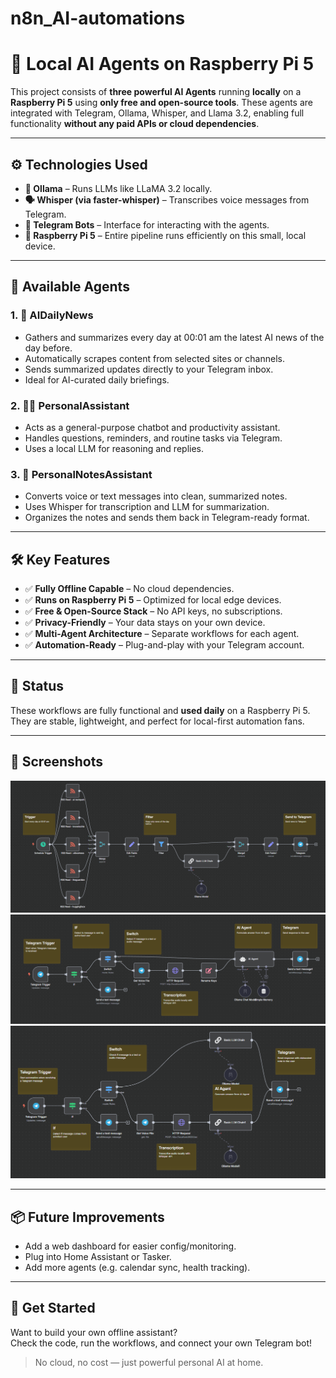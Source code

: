 # n8n_AI-automations
# 🧠 Local AI Agents on Raspberry Pi 5

This project consists of **three powerful AI Agents** running **locally** on a **Raspberry Pi 5** using **only free and open-source tools**. These agents are integrated with Telegram, Ollama, Whisper, and Llama 3.2, enabling full functionality **without any paid APIs or cloud dependencies**.

---

## ⚙️ Technologies Used

- **🧠 Ollama** – Runs LLMs like LLaMA 3.2 locally.
- **🗣️ Whisper (via faster-whisper)** – Transcribes voice messages from Telegram.
- **📱 Telegram Bots** – Interface for interacting with the agents.
- **🐧 Raspberry Pi 5** – Entire pipeline runs efficiently on this small, local device.

---

## 🤖 Available Agents

### 1. 📰 AIDailyNews
- Gathers and summarizes every day at 00:01 am the latest AI news of the day before.
- Automatically scrapes content from selected sites or channels.
- Sends summarized updates directly to your Telegram inbox.
- Ideal for AI-curated daily briefings.

### 2. 🧑‍💼 PersonalAssistant
- Acts as a general-purpose chatbot and productivity assistant.
- Handles questions, reminders, and routine tasks via Telegram.
- Uses a local LLM for reasoning and replies.

### 3. 📝 PersonalNotesAssistant
- Converts voice or text messages into clean, summarized notes.
- Uses Whisper for transcription and LLM for summarization.
- Organizes the notes and sends them back in Telegram-ready format.

---

## 🛠️ Key Features

- ✅ **Fully Offline Capable** – No cloud dependencies.
- ✅ **Runs on Raspberry Pi 5** – Optimized for local edge devices.
- ✅ **Free & Open-Source Stack** – No API keys, no subscriptions.
- ✅ **Privacy-Friendly** – Your data stays on your own device.
- ✅ **Multi-Agent Architecture** – Separate workflows for each agent.
- ✅ **Automation-Ready** – Plug-and-play with your Telegram account.

---

## 🧪 Status

These workflows are fully functional and **used daily** on a Raspberry Pi 5.  
They are stable, lightweight, and perfect for local-first automation fans.

---

## 📸 Screenshots

![AIDailyNews](./screenshots/AIDailyNews.png)  
![PersonalAssistant](./screenshots/PersonalAssistant.png)  
![PersonalNotesAssistant](./screenshots/PersonalNotesAssistant.png)

---

## 📦 Future Improvements

- Add a web dashboard for easier config/monitoring.
- Plug into Home Assistant or Tasker.
- Add more agents (e.g. calendar sync, health tracking).

---

## 🚀 Get Started

Want to build your own offline assistant?  
Check the code, run the workflows, and connect your own Telegram bot!

> No cloud, no cost — just powerful personal AI at home.
